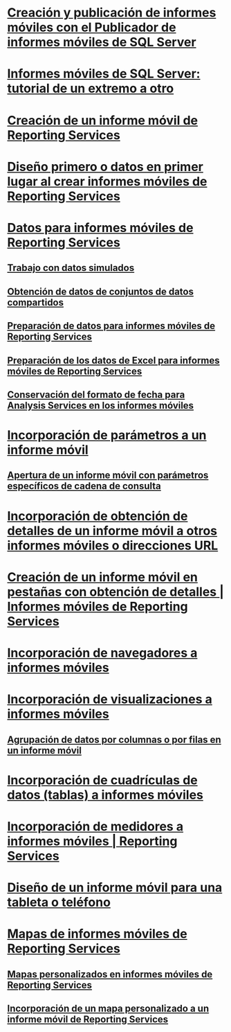 # [Creación y publicación de informes móviles con el Publicador de informes móviles de SQL Server](create-mobile-reports-with-sql-server-mobile-report-publisher.md)  
# [Informes móviles de SQL Server: tutorial de un extremo a otro](sql-server-mobile-reports-end-to-end-walk-through.md)  
# [Creación de un informe móvil de Reporting Services](create-a-reporting-services-mobile-report.md)  
# [Diseño primero o datos en primer lugar al crear informes móviles de Reporting Services](design-first-or-data-first-when-creating-in-reporting-services-mobile-reports.md)  
# [Datos para informes móviles de Reporting Services](data-for-reporting-services-mobile-reports.md)  
## [Trabajo con datos simulados](work-with-simulated-data-in-reporting-services-mobile-reports.md)  
## [Obtención de datos de conjuntos de datos compartidos](get-data-from-shared-datasets-in-reporting-services-mobile-reports.md)  
## [Preparación de datos para informes móviles de Reporting Services](prepare-data-for-reporting-services-mobile-reports.md)  
## [Preparación de los datos de Excel para informes móviles de Reporting Services](prepare-excel-data-for-reporting-services-mobile-reports.md)  
## [Conservación del formato de fecha para Analysis Services en los informes móviles](retain-date-formatting-for-analysis-services-in-mobile-reports.md)  
# [Incorporación de parámetros a un informe móvil](add-parameters-to-a-mobile-report-reporting-services.md)  
## [Apertura de un informe móvil con parámetros específicos de cadena de consulta](open-a-mobile-report-with-specific-query-string-parameters-reporting-services.md)  
# [Incorporación de obtención de detalles de un informe móvil a otros informes móviles o direcciones URL](add-drillthrough-from-a-mobile-report-to-other-mobile-reports-or-urls.md)  
# [Creación de un informe móvil en pestañas con obtención de detalles | Informes móviles de Reporting Services](create-a-tabbed-mobile-report-by-using-drillthrough.md)  
# [Incorporación de navegadores a informes móviles](add-navigators-to-reporting-services-mobile-reports.md)  
# [Incorporación de visualizaciones a informes móviles](add-visualizations-to-reporting-services-mobile-reports.md)  
## [Agrupación de datos por columnas o por filas en un informe móvil](group-data-by-columns-or-rows-in-a-mobile-report-reporting-services.md)  
# [Incorporación de cuadrículas de datos (tablas) a informes móviles](add-data-grids-to-mobile-reports-reporting-services.md)  
# [Incorporación de medidores a informes móviles | Reporting Services](add-gauges-to-mobile-reports-reporting-services.md)  
# [Diseño de un informe móvil para una tableta o teléfono](lay-out-a-reporting-services-mobile-report-for-phone-or-tablet.md)  
# [Mapas de informes móviles de Reporting Services](maps-in-reporting-services-mobile-reports.md)  
## [Mapas personalizados en informes móviles de Reporting Services](custom-maps-in-reporting-services-mobile-reports.md)  
## [Incorporación de un mapa personalizado a un informe móvil de Reporting Services](add-a-custom-map-to-a-reporting-services-mobile-report.md)  
